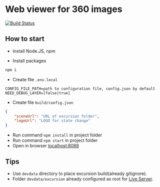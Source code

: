 # Web viewer for 360 images
[![Build Status](https://dev.azure.com/rtuitlab/RTU%20IT%20Lab/_apis/build/status/Excursion360-Web?branchName=master)](https://dev.azure.com/rtuitlab/RTU%20IT%20Lab/_build/latest?definitionId=147&branchName=master)

## How to start

* Install Node.JS, npm

* Install packages
```bash
npm i
```

* Create file ```.env.local```
```env
CONFIG_FILE_PATH=path to configuration file, config.json by default
NEED_DEBUG_LAYER=[false|true]
```
* Create file ```build/config.json```
```json
{
    "sceneUrl": "URL of excursion folder",
    "logoUrl": "LOGO for state change"
}
```
* Run command ```npm install``` in project folder
* Run command ```npm start``` in project folder
* Open in browser [localhost:8088](http://localhost:8088/)


## Tips

* Use `devdata` directory to place excursion build(already gitignore).
* Folder `devdata/excursion` already configured as root for [Live Server](https://marketplace.visualstudio.com/items?itemName=ritwickdey.LiveServer).
